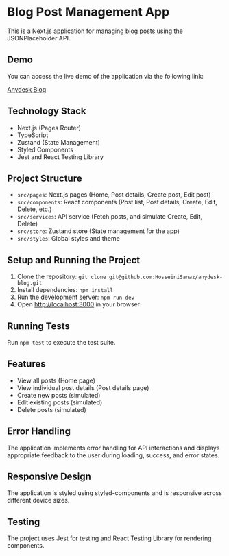 # Blog Post Management App

This is a Next.js application for managing blog posts using the JSONPlaceholder API.

## Demo

You can access the live demo of the application via the following link:

[Anydesk Blog](https://anydesk-blog.vercel.app/)

## Technology Stack

- Next.js (Pages Router)
- TypeScript
- Zustand (State Management)
- Styled Components
- Jest and React Testing Library

## Project Structure

- `src/pages`: Next.js pages (Home, Post details, Create post, Edit post)
- `src/components`: React components (Post list, Post details, Create, Edit, Delete, etc.)
- `src/services`: API service (Fetch posts, and simulate Create, Edit, Delete)
- `src/store`: Zustand store (State management for the app)
- `src/styles`: Global styles and theme

## Setup and Running the Project

1. Clone the repository: `git clone git@github.com:HosseiniSanaz/anydesk-blog.git`
2. Install dependencies: `npm install`
3. Run the development server: `npm run dev`
4. Open [http://localhost:3000](http://localhost:3000) in your browser

## Running Tests

Run `npm test` to execute the test suite.

## Features

- View all posts (Home page)
- View individual post details (Post details page)
- Create new posts (simulated)
- Edit existing posts (simulated)
- Delete posts (simulated)

## Error Handling

The application implements error handling for API interactions and displays appropriate feedback to the user during loading, success, and error states.

## Responsive Design

The application is styled using styled-components and is responsive across different device sizes.

## Testing

The project uses Jest for testing and React Testing Library for rendering components.
